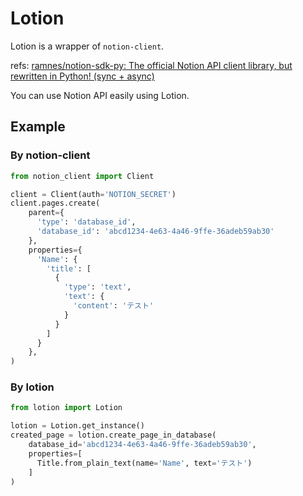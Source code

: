 # Lotion

Lotion is a wrapper of `notion-client`.

refs: [ramnes/notion-sdk-py: The official Notion API client library, but rewritten in Python! (sync + async)](https://github.com/ramnes/notion-sdk-py)

You can use Notion API easily using Lotion.

## Example

### By notion-client

```python
from notion_client import Client

client = Client(auth='NOTION_SECRET')
client.pages.create(
    parent={
      'type': 'database_id', 
      'database_id': 'abcd1234-4e63-4a46-9ffe-36adeb59ab30'
    },
    properties={
      'Name': {
        'title': [
          {
            'type': 'text', 
            'text': {
              'content': 'テスト'
            }
          }
        ]
      }
    },
)
```

### By lotion

```python
from lotion import Lotion

lotion = Lotion.get_instance()
created_page = lotion.create_page_in_database(
    database_id='abcd1234-4e63-4a46-9ffe-36adeb59ab30', 
    properties=[
      Title.from_plain_text(name='Name', text='テスト')
    ]
)
```
